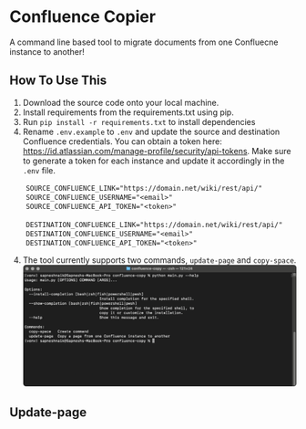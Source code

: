 Confluence Copier
==============================

 A command line based tool to migrate documents from one Confluecne instance to another! 

How To Use This
---------------

1. Download the source code onto your local machine.
2. Install requirements from the requirements.txt using pip.
3. Run `pip install -r requirements.txt` to install dependencies
4. Rename `.env.example` to `.env` and update the source and destination Confluence credentials. You can obtain a token here: https://id.atlassian.com/manage-profile/security/api-tokens. Make sure to generate a token for each instance and update it accordingly in the `.env` file.
```
    SOURCE_CONFLUENCE_LINK="https://domain.net/wiki/rest/api/"
    SOURCE_CONFLUENCE_USERNAME="<email>"
    SOURCE_CONFLUENCE_API_TOKEN="<token>"

    DESTINATION_CONFLUENCE_LINK="https://domain.net/wiki/rest/api/"
    DESTINATION_CONFLUENCE_USERNAME="<email>"
    DESTINATION_CONFLUENCE_API_TOKEN="<token>"
```
4. The tool currently supports two commands, `update-page` and `copy-space`. 
![Alt text](<assets/CleanShot 2023-07-11 at 11.42.12@2x.png>)

Update-page
-------
